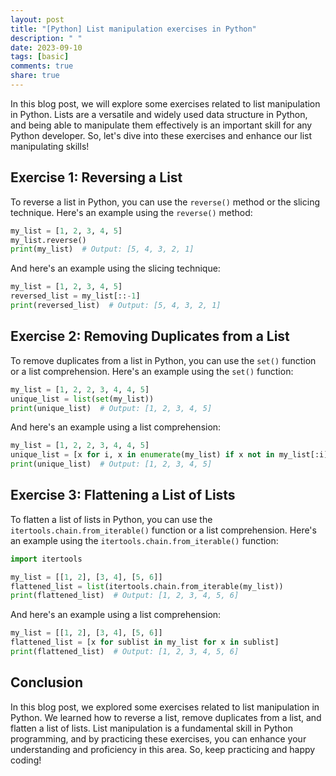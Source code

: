 ```yaml
---
layout: post
title: "[Python] List manipulation exercises in Python"
description: " "
date: 2023-09-10
tags: [basic]
comments: true
share: true
---
```


In this blog post, we will explore some exercises related to list manipulation in Python. Lists are a versatile and widely used data structure in Python, and being able to manipulate them effectively is an important skill for any Python developer. So, let's dive into these exercises and enhance our list manipulating skills!

## Exercise 1: Reversing a List

To reverse a list in Python, you can use the `reverse()` method or the slicing technique. Here's an example using the `reverse()` method:

```python
my_list = [1, 2, 3, 4, 5]
my_list.reverse()
print(my_list)  # Output: [5, 4, 3, 2, 1]
```

And here's an example using the slicing technique:

```python
my_list = [1, 2, 3, 4, 5]
reversed_list = my_list[::-1]
print(reversed_list)  # Output: [5, 4, 3, 2, 1]
```

## Exercise 2: Removing Duplicates from a List

To remove duplicates from a list in Python, you can use the `set()` function or a list comprehension. Here's an example using the `set()` function:

```python
my_list = [1, 2, 2, 3, 4, 4, 5]
unique_list = list(set(my_list))
print(unique_list)  # Output: [1, 2, 3, 4, 5]
```

And here's an example using a list comprehension:

```python
my_list = [1, 2, 2, 3, 4, 4, 5]
unique_list = [x for i, x in enumerate(my_list) if x not in my_list[:i]]
print(unique_list)  # Output: [1, 2, 3, 4, 5]
```

## Exercise 3: Flattening a List of Lists

To flatten a list of lists in Python, you can use the `itertools.chain.from_iterable()` function or a list comprehension. Here's an example using the `itertools.chain.from_iterable()` function:

```python
import itertools

my_list = [[1, 2], [3, 4], [5, 6]]
flattened_list = list(itertools.chain.from_iterable(my_list))
print(flattened_list)  # Output: [1, 2, 3, 4, 5, 6]
```

And here's an example using a list comprehension:

```python
my_list = [[1, 2], [3, 4], [5, 6]]
flattened_list = [x for sublist in my_list for x in sublist]
print(flattened_list)  # Output: [1, 2, 3, 4, 5, 6]
```

## Conclusion

In this blog post, we explored some exercises related to list manipulation in Python. We learned how to reverse a list, remove duplicates from a list, and flatten a list of lists. List manipulation is a fundamental skill in Python programming, and by practicing these exercises, you can enhance your understanding and proficiency in this area. So, keep practicing and happy coding!